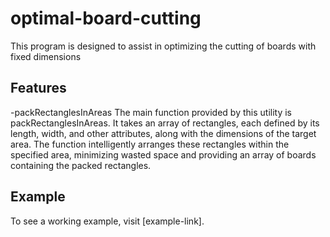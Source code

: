 # optimal-board-cutting

This program is designed to assist in optimizing the cutting of boards with fixed dimensions

## Features

-packRectanglesInAreas
The main function provided by this utility is packRectanglesInAreas. It takes an array of rectangles, each defined by its length, width, and other attributes, along with the dimensions of the target area. The function intelligently arranges these rectangles within the specified area, minimizing wasted space and providing an array of boards containing the packed rectangles.

## Example

To see a working example, visit [example-link].
